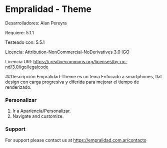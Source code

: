 # Empralidad - Theme
Desarrolladores: Alan Pereyra

Requiere: 5.1.1

Testeado con: 5.5.1

Licencia: Attribution-NonCommercial-NoDerivatives 3.0 IGO

Licencia URI: https://creativecommons.org/licenses/by-nc-nd/3.0/igo/legalcode


##Descripción
Empralidad-Theme es un tema Enfocado a smartphones, flat design con carga progresiva y diferida para mejorar el tiempo de renderizado.




### Personalizar

1. Ir a Apariencia/Personalizar.
2. Navigate and customize.





### Support

For support please contact us at https://empralidad.com.ar/contacto

